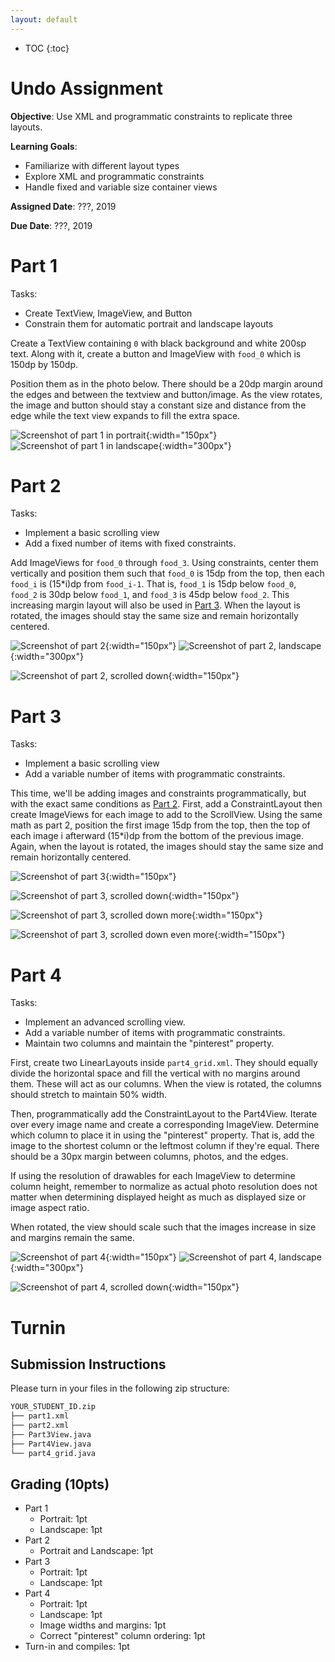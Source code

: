 ```yaml
---
layout: default
---
```


* TOC
{:toc}

# Undo Assignment

**Objective**: Use XML and programmatic constraints to replicate three layouts.

**Learning Goals**:
- Familiarize with different layout types
- Explore XML and programmatic constraints
- Handle fixed and variable size container views

**Assigned Date**: ???, 2019

**Due Date**: ???, 2019

# Part 1

Tasks:
- Create TextView, ImageView, and Button
- Constrain them for automatic portrait and landscape layouts

Create a TextView containing `0` with black background and white 200sp text. Along with it, create a button and ImageView with `food_0` which is 150dp by 150dp.

Position them as in the photo below. There should be a 20dp margin around the edges and between the textview and button/image. As the view rotates, the image and button should stay a constant size and distance from the edge while the text view expands to fill the extra space.

![Screenshot of part 1 in portrait ](layout-img/1_portrait.png){:width="150px"}
![Screenshot of part 1 in landscape](layout-img/1_landscape.png){:width="300px"}

# Part 2

Tasks:
- Implement a basic scrolling view
- Add a fixed number of items with fixed constraints.

Add ImageViews for `food_0` through `food_3`. Using constraints, center them vertically and position them such that `food_0` is 15dp from the top, then each `food_i` is (15*i)dp from `food_i-1`. That is, `food_1` is 15dp below `food_0`, `food_2` is 30dp below `food_1`, and `food_3` is 45dp below `food_2`. This increasing margin layout will also be used in [Part 3](#part-3). When the layout is rotated, the images should stay the same size and remain horizontally centered.

![Screenshot of part 2](layout-img/2_0.png){:width="150px"}
![Screenshot of part 2, landscape](layout-img/2_landscape.png){:width="300px"}

![Screenshot of part 2, scrolled down](layout-img/2_1.png){:width="150px"}



# Part 3

Tasks:
- Implement a basic scrolling view
- Add a variable number of items with programmatic constraints.

This time, we'll be adding images and constraints programmatically, but with the exact same conditions as [Part 2](#part-2). First, add a ConstraintLayout then create ImageViews for each image to add to the ScrollView. Using the same math as part 2, position the first image 15dp from the top, then the top of each image i afterward (15*i)dp from the bottom of the previous image. Again, when the layout is rotated, the images should stay the same size and remain horizontally centered.

![Screenshot of part 3](layout-img/2_0.png){:width="150px"}

![Screenshot of part 3, scrolled down](layout-img/2_1.png){:width="150px"}

![Screenshot of part 3, scrolled down more](layout-img/2_1.png){:width="150px"}

![Screenshot of part 3, scrolled down even more](layout-img/2_1.png){:width="150px"}

# Part 4

Tasks:
- Implement an advanced scrolling view.
- Add a variable number of items with programmatic constraints.
- Maintain two columns and maintain the "pinterest" property.

First, create two LinearLayouts inside `part4_grid.xml`. They should equally divide the horizontal space and fill the vertical with no margins around them. These will act as our columns. When the view is rotated, the columns should stretch to maintain 50% width.

Then, programmatically add the ConstraintLayout to the Part4View. Iterate over every image name and create a corresponding ImageView. Determine which column to place it in using the "pinterest" property. That is, add the image to the shortest column or the leftmost column if they're equal. There should be a 30px margin between columns, photos, and the edges.

If using the resolution of drawables for each ImageView to determine column height, remember to normalize as actual photo resolution does not matter when determining displayed height as much as displayed size or image aspect ratio.

When rotated, the view should scale such that the images increase in size and margins remain the same.

![Screenshot of part 4](layout-img/4_0.png){:width="150px"}
![Screenshot of part 4, landscape](layout-img/4_landscape.png){:width="300px"}

![Screenshot of part 4, scrolled down](layout-img/4_1.png){:width="150px"}

# Turnin
## Submission Instructions

Please turn in your files in the following zip structure:

```bash
YOUR_STUDENT_ID.zip
├── part1.xml
├── part2.xml
├── Part3View.java
├── Part4View.java
└── part4_grid.java
```

## Grading (10pts)

- Part 1
  - Portrait: 1pt
  - Landscape: 1pt
- Part 2
  - Portrait and Landscape: 1pt
- Part 3
  - Portrait: 1pt
  - Landscape: 1pt
- Part 4
  - Portrait: 1pt
  - Landscape: 1pt
  - Image widths and margins: 1pt
  - Correct "pinterest" column ordering: 1pt
- Turn-in and compiles: 1pt

